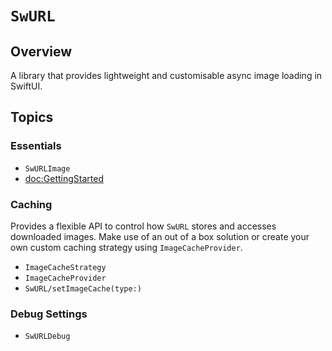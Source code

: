 # ``SwURL``



## Overview

A library that provides lightweight and customisable async image loading in SwiftUI.


## Topics

### Essentials

- ``SwURLImage``
- <doc:GettingStarted>

### Caching

Provides a flexible API to control how `SwURL` stores and accesses downloaded images.
Make use of an out of a box solution or create your own custom caching strategy using ``ImageCacheProvider``.

- ``ImageCacheStrategy``
- ``ImageCacheProvider``
- ``SwURL/setImageCache(type:)``

### Debug Settings

- ``SwURLDebug``
